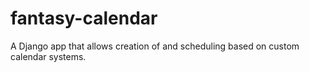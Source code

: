 # fantasy-calendar

A Django app that allows creation of and scheduling based on custom calendar systems.